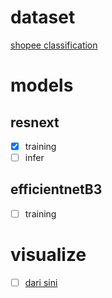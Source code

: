 # dataset 
[shopee classification](https://drive.google.com/uc\?id\=1CAUCMeDcrguVpfc72angE-8jW8BETwyl)

# models
## resnext 
- [x] training 
- [ ] infer

## efficientnetB3
- [ ] training

# visualize
 - [ ] [dari sini](https://www.youtube.com/watch?v=gMUgyy-BlmM)
